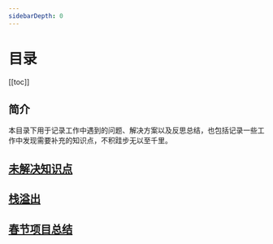 ```yaml
---
sidebarDepth: 0
---
```


# 目录

[[toc]]

## 简介

   本目录下用于记录工作中遇到的问题、解决方案以及反思总结，也包括记录一些工作中发现需要补充的知识点，不积跬步无以至千里。

## [未解决知识点](./unSolve/)

## [栈溢出](./20181023/)
## [春节项目总结](./20190220/)
